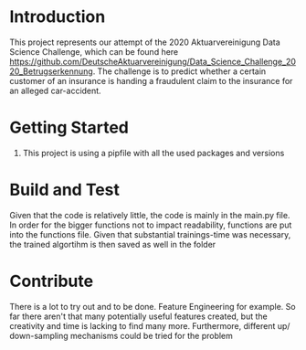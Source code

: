 # Introduction 
This project represents our attempt of the 2020 Aktuarvereinigung Data Science Challenge, which can be
found here https://github.com/DeutscheAktuarvereinigung/Data_Science_Challenge_2020_Betrugserkennung.
The challenge is to predict whether a certain customer of an insurance is handing a fraudulent claim to the
insurance for an alleged car-accident.

# Getting Started
1.	This project is using a pipfile with all the used packages and versions

# Build and Test
Given that the code is relatively little, the code is mainly in the main.py file. In order for
the bigger functions not to impact readability, functions are put into the functions file. Given
that substantial trainings-time was necessary, the trained algortihm is then saved as well in the folder

# Contribute
There is a lot to try out and to be done. Feature Engineering for example. So far there aren't that many
potentially useful features created, but the creativity and time is lacking to find many more. Furthermore,
different up/ down-sampling mechanisms could be tried for the problem
